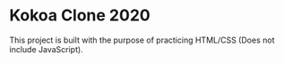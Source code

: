 # Kokoa Clone 2020

This project is built with the purpose of practicing HTML/CSS (Does not include JavaScript).
